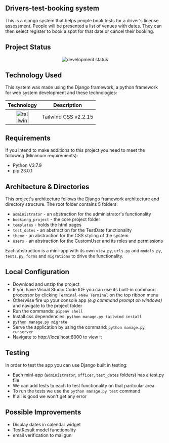 ## Drivers-test-booking system
This is a django system that helps people book tests for a driver's license assessment. People will be presented a list of venues with dates. They can then select register to book a spot for that date or cancel their booking.

## Project Status
<p align="center">
<img src="https://img.shields.io/badge/development-Maintenance & Updates-blue" alt="development status"/>
</p>

## Technology Used
This system was made using the Django framework, a python framework for web system development and these technologies:

|Technology       |Description   |
|:---------------:|:------------:|
| <a href="https://tailwindcss.com/" target="_blank" rel="noreferrer"> <img src="https://www.vectorlogo.zone/logos/tailwindcss/tailwindcss-icon.svg" alt="tailwind" width="40" height="40"/> </a> | Tailwind CSS v2.2.15 |


## Requirements
If you intend to make additions to this project you need to meet the following (Minimum requirements):
- Python V3.7.9 
- pip 23.0.1

## Architecture & Directories
This project's architecture follows the Django framework architecture and directory structure. The root folder contains 5 folders:
- `administrator` - an abstraction for the administrator's functionality
- `bookinng_project` - the core project folder
- `templates` - holds the html pages
- `test_dates` - an abstraction for the TestDate functionality
- `theme` - an abstraction for the CSS styling of the system
- `users` - an abstraction for the CustomUser and its roles and permissions 

Each abstraction is a mini-app with its own `view.py`, `urls.py` and `models.py`, `tests.py`, `forms` and `migrations` to drive the functionality.

## Local Configuration
- Download and unzip the project
- If you have Visual Studio Code IDE you can use its built-in command processor by clicking `Terminal`->`New Terminal` on the top ribbon menu
- Otherwise fire up your console app *(e.g command prompt on windows)* and navigate to the project folder 
- Run the commands: `pipenv shell`
- Install css dependencies: `python manage.py tailwind install`
- `python manage.py migrate`
- Serve the application by using the command: `python manage.py runserver`
- Navigate to http://localhost:8000 to view it

## Testing
In order to test the app you can use Django built in testing:
- Each mini-app (`administrator`, `officer`, `test_dates` folders) has a test.py file
- We can add tests to each to test functionality on that paritcular area 
- To run the tests we use the `python manage.py test` command
- If all is good we won't get any error

## Possible Improvements
- Display dates in calendar widget
- TestResult model functionality
- email verification to mailgun
